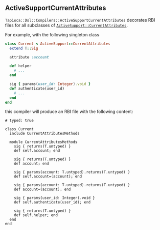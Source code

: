 ## ActiveSupportCurrentAttributes

`Tapioca::Dsl::Compilers::ActiveSupportCurrentAttributes` decorates RBI files for all
subclasses of
[`ActiveSupport::CurrentAttributes`](https://api.rubyonrails.org/classes/ActiveSupport/CurrentAttributes.html).

For example, with the following singleton class

~~~rb
class Current < ActiveSupport::CurrentAttributes
  extend T::Sig

  attribute :account

  def helper
    # ...
  end

  sig { params(user_id: Integer).void }
  def authenticate(user_id)
    # ...
  end
end
~~~

this compiler will produce an RBI file with the following content:
~~~rbi
# typed: true

class Current
  include CurrentAttributesMethods

  module CurrentAttributesMethods
    sig { returns(T.untyped) }
    def self.account; end

    sig { returns(T.untyped) }
    def account; end

    sig { params(account: T.untyped).returns(T.untyped) }
    def self.account=(account); end

    sig { params(account: T.untyped).returns(T.untyped) }
    def account=(account); end

    sig { params(user_id: Integer).void }
    def self.authenticate(user_id); end

    sig { returns(T.untyped) }
    def self.helper; end
  end
end
~~~

